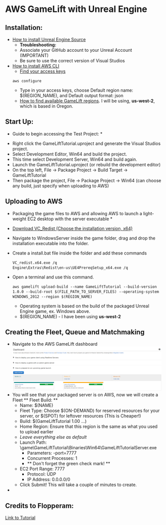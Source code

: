 # AWS GameLift with Unreal Engine

## Installation:

- [How to install Unreal Engine Source](https://docs.unrealengine.com/4.27/en-US/ProgrammingAndScripting/ProgrammingWithCPP/DownloadingSourceCode/)
    - **Troubleshooting:**
    - Associate your GitHub account to your Unreal Account (IMPORTANT)
    - Be sure to use the correct version of Visual Studios
- [How to install AWS CLI](https://aws.amazon.com/cli/)
    - [Find your access keys](https://docs.aws.amazon.com/general/latest/gr/aws-sec-cred-types.html)
    ```
    aws configure
    ```
    - Type in your access keys, choose Default region name: $(REGION_NAME), and Default output format: json 
    - [How to find available GameLift regions](https://aws.amazon.com/gamelift/faq/). I will be using, **us-west-2**, which is based in Oregon.

## Start Up:
* Guide to begin accessing the Test Project: *

- Right click the GameLiftTutorial.uproject and generate the Visual Studios project.
- Select Development Editor, Win64 and build the project.
- This time select Development Server, Win64 and build again.
- Launch the GameLiftTutorial.uproject (or rebuild the development editor)
- On the top left, File -> Package Project -> Build Target -> GameLiftTutorial
- Then package the project, File -> Package Project -> Win64 (can choose any build, just specify when uploading to AWS)

## Uploading to AWS
* Packaging the game files to AWS and allowing AWS to launch a light-weight EC2 desktop with the server executable *

- [Download VC_Redist (Choose the installation version, x64)](https://support.microsoft.com/en-us/topic/the-latest-supported-visual-c-downloads-2647da03-1eea-4433-9aff-95f26a218cc0)
- Navigate to WindowsServer inside the game folder, drag and drop the installation executable into the folder.
- Create a install.bat file inside the folder and add these commands
    ```
    VC_redist.x64.exe /q
    Engine\Extras\Redist\en-us\UE4PrereqSetup_x64.exe /q
    ```
- Open a terminal and use this command. 
    ```
    aws gamelift upload-build --name GameLiftTutorial --build-version 1.0.0 --build-root $(FILE_PATH_TO_SERVER_FILES) --operating-system WINDOWS_2012 --region $(REGION_NAME)
    ```

    - Operating system is based on the build of the packaged Unreal Engine game, ex. Windows above.
    - $(REGION_NAME) - I have been using **us-west-2**

## Creating the Fleet, Queue and Matchmaking

- Navigate to the AWS GameLift dashboard
![Image](./images/f41b229155b81a81f7dc381b59560d0a.png)
- You will see that your packaged server is on AWS, now we will create a Fleet
    ** Fleet Build: **
    - Name: $(NAME)
    - Fleet Type: Choose $(ON-DEMAND) for reserved resources for your server, or $(SPOT) for leftover resources (This is Cheaper!)
    - Build: $(GameLiftTutorial 1.00 ...)
    - Home Region: Ensure that this region is the same as what you used to upload earlier
    - *Leave everything else as default*
    - Launch Path: \game\GameLiftTutorial\Binaries\Win64\GameLiftTutorialServer.exe
        - Parameters: -port=7777
        - Concurrent Processes: 1
        - ** Don't forget the green check mark! **
    - EC2 Port Range: 7777
        - Protocol: UDP
        - IP Address: 0.0.0.0/0
    - Click Submit! This will take a couple of minutes to create.
-     



## Credits to Flopperam:

[Link to Tutorial](https://www.youtube.com/watch?v=tOy0xYaP3wA&list=PLa1dM5bPQv0u2IWZRIxtRqwWVJNOUtlbF)

